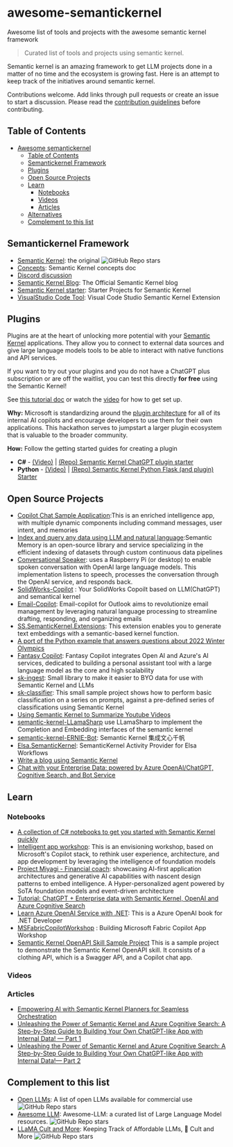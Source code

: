 # awesome-semantickernel
 Awesome list of tools and projects with the awesome semantic kernel framework

 > Curated list of tools and projects using semantic kernel.

Semantic kernel is an amazing framework to get LLM projects done in a matter of no time and the ecosystem is growing fast. Here is an attempt to keep track of the initiatives around semantic kernel.

Contributions welcome. Add links through pull requests or create an issue to start a discussion. Please read the [contribution guidelines](contribution.md) before contributing.

## Table of Contents

- [Awesome semantickernel ](#-awesome-semantickernel--)
  - [Table of Contents](#table-of-contents)
  - [Semantickernel Framework](#semantickernel-framework)
  - [Plugins](#plugins)
  - [Open Source Projects](#open-source-projects)
  - [Learn](#learn)
    - [Notebooks](#notebooks)
    - [Videos](#videos)
    - [Articles](#articles)
  - [Alternatives](#alternatives)
  - [Complement to this list](#complement-to-this-list)

## Semantickernel Framework
- [Semantic Kernel](https://github.com/microsoft/semantic-kernel): the original  ![GitHub Repo stars](https://img.shields.io/github/stars/microsoft/semantic-kernel?style=social) 
- [Concepts](https://learn.microsoft.com/en-us/semantic-kernel/overview/): Semantic Kernel concepts doc 
- [Discord discussion](https://aka.ms/SKDiscord)
- [Semantic Kernel Blog](https://devblogs.microsoft.com/semantic-kernel/): The Official Semantic Kernel blog 
- [Semantic Kernel starter](https://github.com/microsoft/semantic-kernel-starters): Starter Projects for Semantic Kernel
- [VisualStudio Code Tool](https://marketplace.visualstudio.com/items?itemName=ms-semantic-kernel.semantic-kernel): Visual Code Studio Semantic Kernel Extension

## Plugins
Plugins are at the heart of unlocking more potential with your [Semantic Kernel](https://github.com/microsoft/semantic-kernel) applications. They allow you to connect to external data sources and give large language models tools to be able to interact with native functions and API services.

If you want to try out your plugins and you do not have a ChatGPT plus subscription or are off the waitlist, you can test this directly **for free** using the Semantic Kernel!

See [this tutorial doc](https://learn.microsoft.com/en-us/semantic-kernel/ai-orchestration/chatgpt-plugins) or watch the [video](https://youtu.be/W_xF8PcdT78) for how to get set up.

**Why:** Microsoft is standardizing around the [plugin architecture](https://learn.microsoft.com/en-us/semantic-kernel/ai-orchestration/plugins?tabs=Csharp) for all of its internal AI copilots
and encourage developers to use them for their own applications. This hackathon serves to jumpstart a larger plugin ecosystem that is valuable to the broader community.

**How:** Follow the getting started guides for creating a plugin
- **C#** - [(Video)](https://youtu.be/T7XLn11rpYI) | [(Repo) Semantic Kernel ChatGPT plugin starter](https://github.com/microsoft/semantic-kernel-starters/tree/main/sk-csharp-chatgpt-plugin)
- **Python** - [(Video)](https://youtu.be/_4HZCdd3OxI) | [(Repo) Semantic Kernel Python Flask (and plugin) Starter](https://github.com/microsoft/semantic-kernel-starters/tree/main/sk-python-flask)

## Open Source Projects
- [Copilot Chat Sample Application](https://github.com/microsoft/chat-copilot):This is an enriched intelligence app, with multiple dynamic components including command messages, user intent, and memories
- [Index and query any data using LLM and natural language](https://github.com/microsoft/semantic-memory):Semantic Memory is an open-source library and service specializing in the efficient indexing of datasets through custom continuous data pipelines
- [Conversational Speaker](https://github.com/microsoft/conversational-speaker): uses a Raspberry Pi (or desktop) to enable spoken conversation with OpenAI large language models. This implementation listens to speech, processes the conversation through the OpenAI service, and responds back.
- [SolidWorks-Copilot](https://github.com/weianweigan/SolidWorks-Copilot) : Your SolidWorks Copoilt based on LLM(ChatGPT) and semantical kernel
- [Email-Copilot](https://github.com/jogendrasinghgurjar/email-copilot): Email-copilot for Outlook aims to revolutionize email management by leveraging natural language processing to streamline drafting, responding, and organizing emails
- [SS.SemanticKernel.Extensions](https://github.com/chenrensong/SS.SemanticKernel.Extensions):  This extension enables you to generate text embeddings with a semantic-based kernel function.
- [A port of the Python example that answers questions about 2022 Winter Olympics](https://github.com/afederici75/SKWinterOlympics)
- [Fantasy Copilot](https://github.com/Richasy/FantasyCopilot): Fantasy Copilot integrates Open AI and Azure's AI services, dedicated to building a personal assistant tool with a large language model as the core and high scalability 
- [sk-ingest](https://github.com/craigomatic/sk-ingest): Small library to make it easier to BYO data for use with Semantic Kernel and LLMs 
- [sk-classifier](https://github.com/craigomatic/sk-classifier): This small sample project shows how to perform basic classification on a series on prompts, against a pre-defined series of classifications using Semantic Kernel
- [Using Semantic Kernel to Summarize Youtube Videos](https://github.com/RogerBarreto/sk-youtube-summarizer)
- [semantic-kernel-LLamaSharp](https://github.com/xbotter/semantic-kernel-LLamaSharp) use LLamaSharp to implement the Completion and Embedding interfaces of the semantic kernel
- [semantic-kernel-ERNIE-Bot](https://github.com/custouch/semantic-kernel-ERNIE-Bot): Semantic Kernel 集成文心千帆
- [Elsa.SemanticKernel](https://github.com/rysweet/Elsa.SemanticKernel): SemanticKernel Activity Provider for Elsa Workflows
- [Write a blog using Semantic Kernel](https://github.com/devedium/WriteABlog)
- [Chat with your Enterprise Data: powered by Azure OpenAI/ChatGPT, Cognitive Search, and Bot Service](https://github.com/ronikurnia1/gpt-azure-botservice)


## Learn

### Notebooks
- [A collection of C# notebooks to get you started with Semantic Kernel quickly](https://github.com/johnmaeda/SK-Recipes)
- [Intelligent app workshop](https://github.com/Azure/intelligent-app-workshop): This is an envisioning workshop, based on Microsoft's Copilot stack, to rethink user experience, architecture, and app development by leveraging the intelligence of foundation models
- [Project Miyagi - Financial coach](https://github.com/Azure-Samples/miyagi): showcasing AI-first application architectures and generative AI capabilities with nascent design patterns to embed intelligence. A Hyper-personalized agent powered by SoTA foundation models and event-driven architecture
- [Tutorial: ChatGPT + Enterprise data with Semantic Kernel, OpenAI and Azure Cognitive Search](https://github.com/Azure-Samples/azure-search-openai-demo-csharp/)
- [Learn Azure OpenAI Service with .NET](https://github.com/kinfey/dotNETOAIBooks): This is a Azure OpenAI book for .NET Developer
- [MSFabricCopilotWorkshop](https://github.com/kinfey/MSFabricCopilotWorkshop) : Building Microsoft Fabric Copilot App Workshop
- [Semantic Kernel OpenAPI Skill Sample Project](https://github.com/mbenachour/semantic-kernel-course) This is a sample project to demonstrate the Semantic Kernel OpenAPI skill. It consists of a clothing API, which is a Swagger API, and a Copilot chat app.

### Videos

### Articles
- [Empowering AI with Semantic Kernel Planners for Seamless Orchestration](https://medium.com/@akshaykokane09/empowering-ai-with-semantic-kernel-planners-for-seamless-orchestration-1c7ad35f2337)
- [Unleashing the Power of Semantic Kernel and Azure Cognitive Search: A Step-by-Step Guide to Building Your Own ChatGPT-like App with Internal Data! — Part 1](https://medium.com/@akshaykokane09/how-to-build-custom-chatgpt-with-semantic-kernel-and-azure-cognitive-search-ef899afba0b9)
- [Unleashing the Power of Semantic Kernel and Azure Cognitive Search: A Step-by-Step Guide to Building Your Own ChatGPT-like App with Internal Data!— Part 2](https://medium.com/@akshaykokane09/how-to-build-chatgpt-like-app-with-semantic-kernel-and-azure-cognitive-search-on-internal-data-814e4694decb)

## Complement to this list

- [Open LLMs](https://github.com/eugeneyan/open-llms): A list of open LLMs available for commercial use ![GitHub Repo stars](https://img.shields.io/github/stars/eugeneyan/open-llms?style=social)
- [Awesome LLM](https://github.com/Hannibal046/Awesome-LLM): Awesome-LLM: a curated list of Large Language Model resources. ![GitHub Repo stars](https://img.shields.io/github/stars/Hannibal046/Awesome-LLM?style=social)
- [LLaMA Cult and More](https://github.com/shm007g/LLaMA-Cult-and-More): Keeping Track of Affordable LLMs, 🦙 Cult and More ![GitHub Repo stars](https://img.shields.io/github/stars/shm007g/LLaMA-Cult-and-More?style=social)
